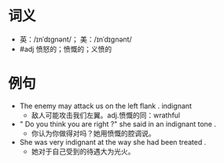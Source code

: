 # 词义
- 英：/ɪnˈdɪɡnənt/； 美：/ɪnˈdɪɡnənt/
- #adj 愤怒的；愤慨的；义愤的
# 例句
- The enemy may attack us on the left flank . indignant
	- 敌人可能攻击我们左翼。adj.愤慨的同：wrathful
- " Do you think you are right ?" she said in an indignant tone .
	- 你认为你做得对吗？她用愤慨的腔调说。
- She was very indignant at the way she had been treated .
	- 她对于自己受到的待遇大为光火。
